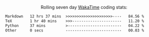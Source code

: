 <p align="center">Rolling seven day <a href="https://wakatime.com/@syrkis"/>WakaTime</a> coding stats:</p>
<!--START_SECTION:waka-->

```txt
Markdown   12 hrs 37 mins  >>>>>>>>>>>>>>>>>>>>>----   84.56 %
TeX        1 hr 40 mins    >>>----------------------   11.20 %
Python     37 mins         >------------------------   04.22 %
Other      0 secs          -------------------------   00.03 %
```

<!--END_SECTION:waka-->
